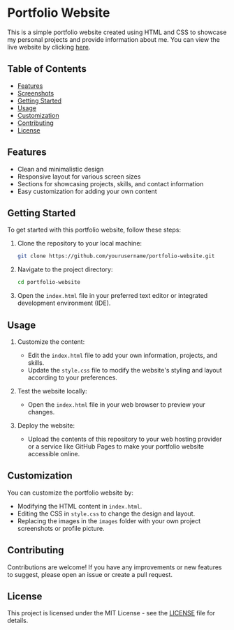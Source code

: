 # Portfolio Website

This is a simple portfolio website created using HTML and CSS to showcase my personal projects and provide information about me. You can view the live website by clicking [here](https://yourportfoliowebsite.com).

## Table of Contents

- [Features](#features)
- [Screenshots](#screenshots)
- [Getting Started](#getting-started)
- [Usage](#usage)
- [Customization](#customization)
- [Contributing](#contributing)
- [License](#license)

## Features

- Clean and minimalistic design
- Responsive layout for various screen sizes
- Sections for showcasing projects, skills, and contact information
- Easy customization for adding your own content

## Getting Started

To get started with this portfolio website, follow these steps:

1. Clone the repository to your local machine:

   ```bash
   git clone https://github.com/yourusername/portfolio-website.git
   ```

2. Navigate to the project directory:

   ```bash
   cd portfolio-website
   ```

3. Open the `index.html` file in your preferred text editor or integrated development environment (IDE).

## Usage

1. Customize the content:
   - Edit the `index.html` file to add your own information, projects, and skills.
   - Update the `style.css` file to modify the website's styling and layout according to your preferences.

2. Test the website locally:
   - Open the `index.html` file in your web browser to preview your changes.

3. Deploy the website:
   - Upload the contents of this repository to your web hosting provider or a service like GitHub Pages to make your portfolio website accessible online.

## Customization

You can customize the portfolio website by:

- Modifying the HTML content in `index.html`.
- Editing the CSS in `style.css` to change the design and layout.
- Replacing the images in the `images` folder with your own project screenshots or profile picture.

## Contributing

Contributions are welcome! If you have any improvements or new features to suggest, please open an issue or create a pull request.

## License

This project is licensed under the MIT License - see the [LICENSE](LICENSE) file for details.
